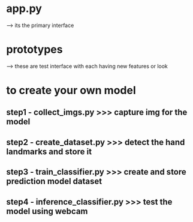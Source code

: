 # app.py
--> its the primary interface

# prototypes
--> these are test interface with each having new features or look

# to create your own model
## step1 - collect_imgs.py          >>> capture img for the model
## step2 - create_dataset.py        >>> detect the hand landmarks and store it
## step3 - train_classifier.py      >>> create and store prediction model dataset
## step4 - inference_classifier.py  >>> test the model using webcam

